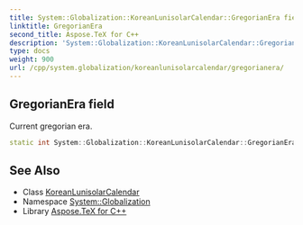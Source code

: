 ```yaml
---
title: System::Globalization::KoreanLunisolarCalendar::GregorianEra field
linktitle: GregorianEra
second_title: Aspose.TeX for C++
description: 'System::Globalization::KoreanLunisolarCalendar::GregorianEra field. Current gregorian era in C++.'
type: docs
weight: 900
url: /cpp/system.globalization/koreanlunisolarcalendar/gregorianera/
---
```

## GregorianEra field


Current gregorian era.

```cpp
static int System::Globalization::KoreanLunisolarCalendar::GregorianEra
```

## See Also

* Class [KoreanLunisolarCalendar](../)
* Namespace [System::Globalization](../../)
* Library [Aspose.TeX for C++](../../../)
